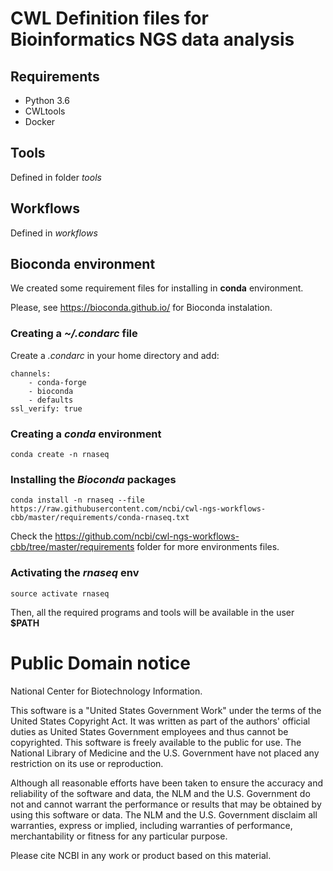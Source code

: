# CWL Definition files for Bioinformatics NGS data analysis

## Requirements
 
 * Python 3.6
 * CWLtools
 * Docker  

## Tools 
Defined in folder *tools*

## Workflows
Defined in *workflows*

## Bioconda environment

We created some requirement files for installing in **conda** environment. 

Please, see https://bioconda.github.io/ for Bioconda instalation.

### Creating a *~/.condarc* file

Create a *.condarc* in your home directory and add:

    channels:
        - conda-forge
        - bioconda
        - defaults
    ssl_verify: true

### Creating a *conda* environment

    conda create -n rnaseq
    
### Installing the *Bioconda* packages

    conda install -n rnaseq --file https://raw.githubusercontent.com/ncbi/cwl-ngs-workflows-cbb/master/requirements/conda-rnaseq.txt

Check the https://github.com/ncbi/cwl-ngs-workflows-cbb/tree/master/requirements folder 
for more environments files. 

### Activating the *rnaseq* env

    source activate rnaseq
    
Then, all the required programs and tools will be available in the user **$PATH**

# Public Domain notice

National Center for Biotechnology Information.

This software is a "United States Government Work" under the terms of the United States
Copyright Act. It was written as part of the authors' official duties as United States
Government employees and thus cannot be copyrighted. This software is freely available
to the public for use. The National Library of Medicine and the U.S. Government have not
 placed any restriction on its use or reproduction.

Although all reasonable efforts have been taken to ensure the accuracy and reliability
of the software and data, the NLM and the U.S. Government do not and cannot warrant the
performance or results that may be obtained by using this software or data. The NLM and
the U.S. Government disclaim all warranties, express or implied, including warranties
of performance, merchantability or fitness for any particular purpose.

Please cite NCBI in any work or product based on this material.
